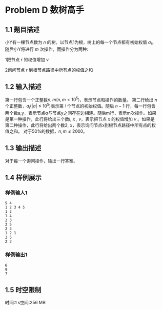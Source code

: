 # Problem D 数树高手

## 1.1 题目描述

小Y有一棵节点数为 $n$ 的树，以节点1为根，树上的每一个节点都有初始权值 $a_i$。随后小Y将进行 $m$ 次操作，而操作分为两种:

1把节点 $r$ 的权值增加 $v$

2询问节点 $r$ 到根节点路径中所有点的权值之和

## 1.2 输入描述

第一行包含一个正整数$n, m(n, m < 10^5)$，表示节点和操作的数量。
第二行给出 $n$ 个正整数，$a_i(|a| \leq 10^5)$表示第 $i$ 个节点的初始权值。随后 $n-1$ 行，每一行包含两个数a,y，表示节点α与节点y之间存在边相连。随后m行，表示m次操作。如果是第一种操作，此行将给出三个数$l$, $x$ , $v$，表示把节点 $x$ 的权值增加 $v$ 。如果是第二种操作，此行将给出两个数2, $x$，表示询问节点x到根节点路径中所有点的权值之和。
对于50%的数据，$n,m \leq 2000$。

## 1.3 输出描述

对于每一个询问操作，输出一行答案。

## 1.4 样例展示

### 样例输人1
```
5 4
1 2 3 4 5
1 2
1 4
2 3
2 5
2 3
1 2 1
2 5
2 3
```

### 样例输出1

```
6
9
7
```

## 1.5 时空限制

时间:1 s空间:256 MB
